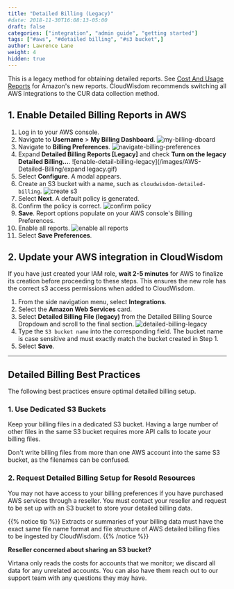 ```yaml
---
title: "Detailed Billing (Legacy)"
#date: 2018-11-30T16:08:13-05:00
draft: false
categories: ["integration", "admin guide", "getting started"]
tags: ["#aws", "#detailed billing", "#s3 bucket",]
author: Lawrence Lane
weight: 4
hidden: true
---
```

This is a legacy method for obtaining detailed reports. See [Cost And Usage Reports][1] for Amazon's new reports. CloudWisdom recommends switching all AWS integrations to the CUR data collection method.

## 1. Enable Detailed Billing Reports in AWS

1. Log in to your AWS console.
2. Navigate to **Username** > **My Billing Dashboard**.
![my-billing-dboard](/images/AWS-Detailed-Billing/my-billing-dboard.png)
3. Navigate to **Billing Preferences**.
![navigate-billing-preferences](/images/AWS-Detailed-Billing/navigate-billing-preferences.png)
4. Expand **Detailed Billing Reports [Legacy]** and check **Turn on the legacy Detailed Billing...**.
![enable-detail-billing-legacy](/images/AWS-Detailed-Billing/expand legacy.gif)
5. Select **Configure**. A modal appears.
6. Create an S3 bucket with a name, such as `cloudwisdom-detailed-billing`.
![create s3](/images/AWS-Detailed-Billing/create-s3.png)
7. Select **Next**. A default policy is generated.
8. Confirm the policy is correct.
![confirm policy](/images/AWS-Detailed-Billing/confirm-policy.png)
9. **Save**. Report options populate on your AWS console's Billing Preferences.
11. Enable all reports.
![enable all reports](/images/AWS-Detailed-Billing/enable-all-reports.png)
12. Select **Save Preferences**.


## 2. Update your AWS integration in CloudWisdom

If you have just created your IAM role, **wait 2-5 minutes** for AWS to finalize its creation before proceeding to these steps. This ensures the new role has the correct s3 access permissions when added to CloudWisdom.

1. From the side navigation menu, select **Integrations**.
2. Select the **Amazon Web Services** card.
3. Select **Detailed Billing File (legacy)** from the Detailed Billing Source Dropdown and scroll to the final section.
![detailed-billing-legacy](/images/AWS-Detailed-Billing/detailed-billing-legacy.png)
4. Type the `S3 bucket name` into the corresponding field.
The bucket name is case sensitive and must exactly match the bucket created in Step 1.  
5. Select **Save**.  

---


## Detailed Billing Best Practices

The following best practices ensure optimal detailed billing setup.

### 1. Use Dedicated S3  Buckets

Keep your billing files in a dedicated S3 bucket. Having a large number of other files in the same S3 bucket requires more API calls to locate your billing files.

Don't write billing files from more than one AWS account into the same S3 bucket, as the filenames can be confused.


### 2. Request Detailed Billing Setup for Resold Resources

You may not have access to your billing preferences if you have purchased AWS services through a reseller. You must contact your reseller and request to be set up with an S3 bucket to store your detailed billing data.

{{% notice tip %}}
Extracts or summaries of your billing data must have the exact same file name format and file structure of AWS detailed billing files to be ingested by CloudWisdom.
{{% /notice %}}

**Reseller concerned about sharing an S3 bucket?**

Virtana only reads the costs for accounts that we monitor; we discard all data for any unrelated accounts. You can also have them reach out to our support team with any questions they may have.

[1]: /integrations/aws-integration/aws-cur/
